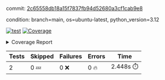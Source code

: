 commit: [2c65558db18a15f7837fb94d52680a3cf1cab9e8](https://github.com/rcmdnk/boto3-session/tree/2c65558db18a15f7837fb94d52680a3cf1cab9e8)

condition: branch=main, os=ubuntu-latest, python_version=3.12

[![test](https://github.com/rcmdnk/boto3-session/actions/workflows/test.yml/badge.svg)](https://github.com/rcmdnk/boto3-session/actions/runs/15697594334)
<a href="https://github.com/rcmdnk/boto3-session/blob/2c65558db18a15f7837fb94d52680a3cf1cab9e8/README.md"><img alt="Coverage" src="https://img.shields.io/badge/Coverage-47%25-orange.svg" /></a><details><summary>Coverage Report </summary><table><tr><th>File</th><th>Stmts</th><th>Miss</th><th>Cover</th><th>Missing</th></tr><tbody><tr><td colspan="5"><b>src/boto3_session</b></td></tr><tr><td>&nbsp; &nbsp;<a href="https://github.com/rcmdnk/boto3-session/blob/2c65558db18a15f7837fb94d52680a3cf1cab9e8/src/boto3_session/session.py">session.py</a></td><td>59</td><td>34</td><td>42%</td><td><a href="https://github.com/rcmdnk/boto3-session/blob/2c65558db18a15f7837fb94d52680a3cf1cab9e8/src/boto3_session/session.py#L15-L18">15&ndash;18</a>, <a href="https://github.com/rcmdnk/boto3-session/blob/2c65558db18a15f7837fb94d52680a3cf1cab9e8/src/boto3_session/session.py#L60">60</a>, <a href="https://github.com/rcmdnk/boto3-session/blob/2c65558db18a15f7837fb94d52680a3cf1cab9e8/src/boto3_session/session.py#L68-L70">68&ndash;70</a>, <a href="https://github.com/rcmdnk/boto3-session/blob/2c65558db18a15f7837fb94d52680a3cf1cab9e8/src/boto3_session/session.py#L73-L97">73&ndash;97</a>, <a href="https://github.com/rcmdnk/boto3-session/blob/2c65558db18a15f7837fb94d52680a3cf1cab9e8/src/boto3_session/session.py#L100-L122">100&ndash;122</a>, <a href="https://github.com/rcmdnk/boto3-session/blob/2c65558db18a15f7837fb94d52680a3cf1cab9e8/src/boto3_session/session.py#L125-L129">125&ndash;129</a>, <a href="https://github.com/rcmdnk/boto3-session/blob/2c65558db18a15f7837fb94d52680a3cf1cab9e8/src/boto3_session/session.py#L132-L133">132&ndash;133</a>, <a href="https://github.com/rcmdnk/boto3-session/blob/2c65558db18a15f7837fb94d52680a3cf1cab9e8/src/boto3_session/session.py#L136-L137">136&ndash;137</a></td></tr><tr><td><b>TOTAL</b></td><td><b>64</b></td><td><b>34</b></td><td><b>47%</b></td><td>&nbsp;</td></tr></tbody></table></details>

| Tests | Skipped | Failures | Errors | Time |
| ----- | ------- | -------- | -------- | ------------------ |
| 2 | 0 :zzz: | 0 :x: | 0 :fire: | 2.448s :stopwatch: |

